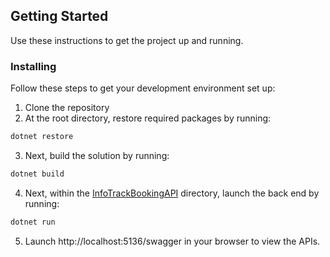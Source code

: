 ## Getting Started
Use these instructions to get the project up and running.

### Installing
Follow these steps to get your development environment set up:
1. Clone the repository
2. At the root directory, restore required packages by running:
```csharp
dotnet restore
```
3. Next, build the solution by running:
```csharp
dotnet build
```
4. Next, within the [InfoTrackBookingAPI](LoomAnalyticsBookingAPI) directory, launch the back end by running:
```csharp
dotnet run
```
5. Launch http://localhost:5136/swagger in your browser to view the APIs.
